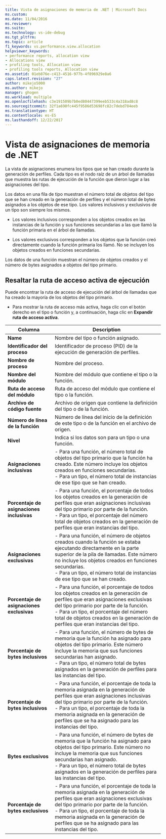 ```yaml
---
title: Vista de asignaciones de memoria de .NET | Microsoft Docs
ms.custom: 
ms.date: 11/04/2016
ms.reviewer: 
ms.suite: 
ms.technology: vs-ide-debug
ms.tgt_pltfrm: 
ms.topic: article
f1_keywords: vs.performance.view.allocation
helpviewer_keywords:
- performance reports, allocation view
- Allocations view
- profiling tools, Allocation view
- profiling tools reports, Allocation view
ms.assetid: 01eb876e-c413-4516-977b-4f896929e8a6
caps.latest.revision: "27"
author: mikejo5000
ms.author: mikejo
manager: ghogen
ms.workload: multiple
ms.openlocfilehash: c3e191509b7b0ed80447399eeb533c4a318ad8c8
ms.sourcegitcommit: 32f1a690fc445f9586d53698fc82c7debd784eeb
ms.translationtype: HT
ms.contentlocale: es-ES
ms.lasthandoff: 12/22/2017
---
```

# <a name="net-memory-allocations-view"></a>Vista de asignaciones de memoria de .NET
La vista de asignaciones enumera los tipos que se han creado durante la generación de perfiles. Cada tipo es el nodo raíz de un árbol de llamadas que muestra las rutas de ejecución de la función que dieron lugar a las asignaciones del tipo.  
  
 Los datos en una fila de tipo muestran el número total de objetos del tipo que se han creado en la generación de perfiles y el número total de bytes asignados a los objetos de ese tipo. Los valores inclusivos y exclusivos de un tipo son siempre los mismos.  
  
-   Los valores inclusivos corresponden a los objetos creados en las instancias de la función y sus funciones secundarias a las que llamó la función primaria en el árbol de llamadas.  
  
-   Los valores exclusivos corresponden a los objetos que la función creó directamente cuando la función primaria los llamó. No se incluyen los objetos creados en funciones secundarias.  
  
 Los datos de una función muestran el número de objetos creados y el número de bytes asignados a objetos del tipo primario.  
  
## <a name="highlighting-the-execution-hot-path"></a>Resaltar la ruta de acceso activa de ejecución  
 Puede encontrar la ruta de acceso de ejecución del árbol de llamadas que ha creado la mayoría de los objetos del tipo primario.  
  
-   Para mostrar la ruta de acceso más activa, haga clic con el botón derecho en el tipo o función y, a continuación, haga clic en **Expandir ruta de acceso activa**.  
  
|Columna|Description|  
|------------|-----------------|  
|**Name**|Nombre del tipo o función asignado.|  
|**Identificador del proceso**|Identificador de proceso (PID) de la ejecución de generación de perfiles.|  
|**Nombre de proceso**|Nombre del proceso.|  
|**Nombre del módulo**|Nombre del módulo que contiene el tipo o la función.|  
|**Ruta de acceso del módulo**|Ruta de acceso del módulo que contiene el tipo o la función.|  
|**Archivo de código fuente**|Archivo de origen que contiene la definición del tipo o de la función.|  
|**Número de línea de la función**|Número de línea del inicio de la definición de este tipo o de la función en el archivo de origen.|  
|**Nivel**|Indica si los datos son para un tipo o una función.|  
|**Asignaciones inclusivas**|-   Para una función, el número total de objetos del tipo primario que la función ha creado. Este número incluye los objetos creados en funciones secundarias.<br />-   Para un tipo, el número total de instancias de ese tipo que se han creado.|  
|**Porcentaje de asignaciones inclusivas**|-   Para una función, el porcentaje de todos los objetos creados en la generación de perfiles que eran asignaciones inclusivas del tipo primario por parte de la función.<br />-   Para un tipo, el porcentaje del número total de objetos creados en la generación de perfiles que eran instancias del tipo.|  
|**Asignaciones exclusivas**|-   Para una función, el número de objetos creados cuando la función se estaba ejecutando directamente en la parte superior de la pila de llamadas. Este número no incluye los objetos creados en funciones secundarias.<br />-   Para un tipo, el número total de instancias de ese tipo que se han creado.|  
|**Porcentaje de asignaciones exclusivas**|-   Para una función, el porcentaje de todos los objetos creados en la generación de perfiles que eran asignaciones exclusivas del tipo primario por parte de la función.<br />-   Para un tipo, el porcentaje del número total de objetos creados en la generación de perfiles que eran instancias del tipo.|  
|**Porcentaje de bytes inclusivos**|-   Para una función, el número de bytes de memoria que la función ha asignado para objetos del tipo primario. Este número incluye la memoria que sus funciones secundarias han asignado.<br />-   Para un tipo, el número total de bytes asignados en la generación de perfiles para las instancias del tipo.|  
|**Porcentaje de bytes inclusivos**|-   Para una función, el porcentaje de toda la memoria asignada en la generación de perfiles que eran asignaciones inclusivas del tipo primario por parte de la función.<br />-   Para un tipo, el porcentaje de toda la memoria asignada en la generación de perfiles que se ha asignado para las instancias del tipo.|  
|**Bytes exclusivos**|-   Para una función, el número de bytes de memoria que la función ha asignado para objetos del tipo primario. Este número no incluye la memoria que sus funciones secundarias han asignado.<br />-   Para un tipo, el número total de bytes asignados en la generación de perfiles para las instancias del tipo.|  
|**Porcentaje de bytes exclusivos**|-   Para una función, el porcentaje de toda la memoria asignada en la generación de perfiles que eran asignaciones exclusivas del tipo primario por parte de la función.<br />-   Para un tipo, el porcentaje de toda la memoria asignada en la generación de perfiles que se ha asignado para las instancias del tipo.|